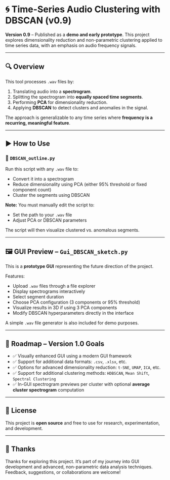 # 🌀 Time-Series Audio Clustering with DBSCAN (v0.9)

**Version 0.9** – Published as a **demo and early prototype**. This project explores dimensionality reduction and non-parametric clustering applied to time series data, with an emphasis on audio frequency signals.

---

## 🔍 Overview

This tool processes `.wav` files by:
1. Translating audio into a **spectrogram**.
2. Splitting the spectrogram into **equally spaced time segments**.
3. Performing **PCA** for dimensionality reduction.
4. Applying **DBSCAN** to detect clusters and anomalies in the signal.

The approach is generalizable to any time series where **frequency is a recurring, meaningful feature**.

---

## ▶️ How to Use

### 📄 `DBSCAN_outline.py`

Run this script with any `.wav` file to:
- Convert it into a spectrogram
- Reduce dimensionality using PCA (either 95% threshold or fixed component count)
- Cluster the segments using DBSCAN

**Note:** You must manually edit the script to:
- Set the path to your `.wav` file
- Adjust PCA or DBSCAN parameters

The script will then visualize clustered vs. anomalous segments.

---

## 🖼️ GUI Preview – `Gui_DBSCAN_sketch.py`

This is a **prototype GUI** representing the future direction of the project.

Features:
- Upload `.wav` files through a file explorer
- Display spectrograms interactively
- Select segment duration
- Choose PCA configuration (3 components or 95% threshold)
- Visualize results in 3D if using 3 PCA components
- Modify DBSCAN hyperparameters directly in the interface

A simple `.wav` file generator is also included for demo purposes.

---

## 🚀 Roadmap – Version 1.0 Goals

- ✅ Visually enhanced GUI using a modern GUI framework
- ✅ Support for additional data formats: `.csv`, `.xlsx`, etc.
- ✅ Options for advanced dimensionality reduction: `t-SNE`, `UMAP`, `ICA`, etc.
- ✅ Support for additional clustering methods: `HDBSCAN`, `Mean Shift`, `Spectral Clustering`
- ✅ In-GUI spectrogram previews per cluster with optional **average cluster spectrogram** computation

---

## 📜 License

This project is **open source** and free to use for research, experimentation, and development.

---

## 🙏 Thanks

Thanks for exploring this project. It’s part of my journey into GUI development and advanced, non-parametric data analysis techniques. Feedback, suggestions, or collaborations are welcome!

